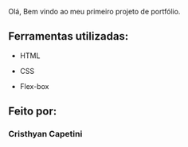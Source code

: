 Olá, Bem vindo ao meu primeiro projeto de portfólio.
## Ferramentas utilizadas:

* HTML

* CSS

* Flex-box

## Feito por:

### Cristhyan Capetini
